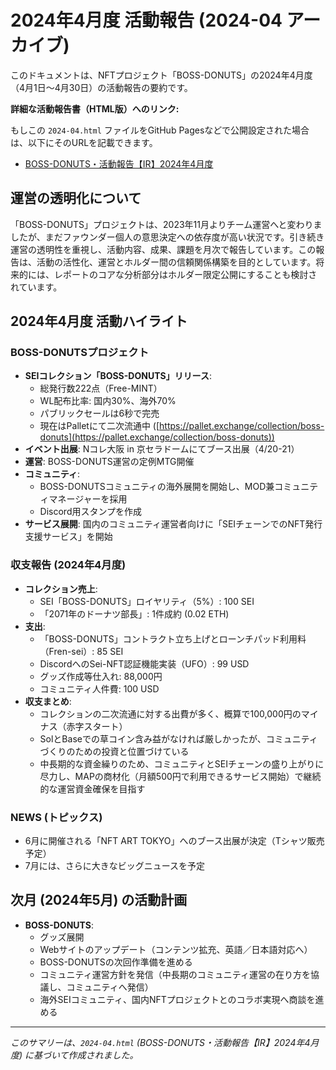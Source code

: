 # 2024年4月度 活動報告 (2024-04 アーカイブ)

このドキュメントは、NFTプロジェクト「BOSS-DONUTS」の2024年4月度（4月1日～4月30日）の活動報告の要約です。

**詳細な活動報告書（HTML版）へのリンク:**

もしこの `2024-04.html` ファイルをGitHub Pagesなどで公開設定された場合は、以下にそのURLを記載できます。

* [BOSS-DONUTS・活動報告【IR】2024年4月度](https://rekt-order.github.io/bossdonuts/archive_historical_documents/activity_reports_archive/2024-04/2024-04.html)

## 運営の透明化について

「BOSS-DONUTS」プロジェクトは、2023年11月よりチーム運営へと変わりましたが、まだファウンダー個人の意思決定への依存度が高い状況です。引き続き運営の透明性を重視し、活動内容、成果、課題を月次で報告しています。この報告は、活動の活性化、運営とホルダー間の信頼関係構築を目的としています。将来的には、レポートのコアな分析部分はホルダー限定公開にすることも検討されています。

## 2024年4月度 活動ハイライト

### BOSS-DONUTSプロジェクト
* **SEIコレクション「BOSS-DONUTS」リリース**:
    * 総発行数222点（Free-MINT）
    * WL配布比率: 国内30%、海外70%
    * パブリックセールは6秒で完売
    * 現在はPalletにて二次流通中 ([https://pallet.exchange/collection/boss-donuts](https://pallet.exchange/collection/boss-donuts))
* **イベント出展**: Nコレ大阪 in 京セラドームにてブース出展（4/20-21）
* **運営**: BOSS-DONUTS運営の定例MTG開催
* **コミュニティ**:
    * BOSS-DONUTSコミュニティの海外展開を開始し、MOD兼コミュニティマネージャーを採用
    * Discord用スタンプを作成
* **サービス展開**: 国内のコミュニティ運営者向けに「SEIチェーンでのNFT発行支援サービス」を開始

### 収支報告 (2024年4月度)
* **コレクション売上**:
    * SEI「BOSS-DONUTS」ロイヤリティ（5%）: 100 SEI
    * 「2071年のドーナツ部長」: 1件成約 (0.02 ETH)
* **支出**:
    * 「BOSS-DONUTS」コントラクト立ち上げとローンチパッド利用料（Fren-sei）: 85 SEI
    * DiscordへのSei-NFT認証機能実装（UFO）: 99 USD
    * グッズ作成等仕入れ: 88,000円
    * コミュニティ人件費: 100 USD
* **収支まとめ**:
    * コレクションの二次流通に対する出費が多く、概算で100,000円のマイナス（赤字スタート）
    * SolとBaseでの草コイン含み益がなければ厳しかったが、コミュニティづくりのための投資と位置づけている
    * 中長期的な資金繰りのため、コミュニティとSEIチェーンの盛り上がりに尽力し、MAPの商材化（月額500円で利用できるサービス開始）で継続的な運営資金確保を目指す

### NEWS (トピックス)
* 6月に開催される「NFT ART TOKYO」へのブース出展が決定（Tシャツ販売予定）
* 7月には、さらに大きなビッグニュースを予定

## 次月 (2024年5月) の活動計画

* **BOSS-DONUTS**:
    * グッズ展開
    * Webサイトのアップデート（コンテンツ拡充、英語／日本語対応へ）
    * BOSS-DONUTSの次回作準備を進める
    * コミュニティ運営方針を発信（中長期のコミュニティ運営の在り方を協議し、コミュニティへ発信）
    * 海外SEIコミュニティ、国内NFTプロジェクトとのコラボ実現へ商談を進める

---

*このサマリーは、`2024-04.html` (BOSS-DONUTS・活動報告【IR】2024年4月度) に基づいて作成されました。*
